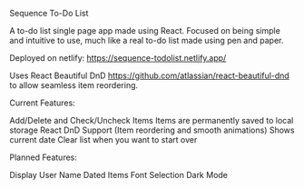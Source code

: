 Sequence To-Do List

A to-do list single page app made using React. Focused on being simple and intuitive to use, much like a real to-do list made using pen and paper.

Deployed on netlify:
https://sequence-todolist.netlify.app/

Uses React Beautiful DnD https://github.com/atlassian/react-beautiful-dnd to allow seamless item reordering.

Current Features: 

Add/Delete and Check/Uncheck Items
Items are permanently saved to local storage
React DnD Support (Item reordering and smooth animations)
Shows current date
Clear list when you want to start over

Planned Features: 

Display User Name
Dated Items
Font Selection
Dark Mode
